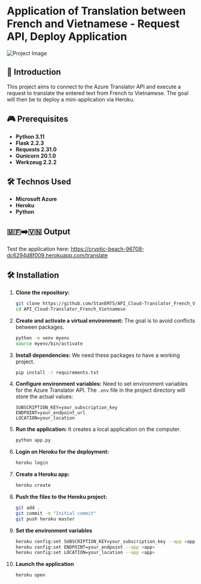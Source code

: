 # Application of Translation between French and Vietnamese - Request API, Deploy Application

![Project Image](https://img.freepik.com/premium-photo/flags-france-vietnam-divided-diagonally_698953-12872.jpg)

## 🚀 Introduction

This project aims to connect to the Azure Translator API and execute a request to translate the entered text from French to Vietnamese. The goal will then be to deploy a mini-application via Heroku.

## 🎮 Prerequisites

- **Python 3.11**
- **Flask 2.2.3**
- **Requests 2.31.0**
- **Gunicorn 20.1.0**
- **Werkzeug 2.2.2**

## 🛠️ Technos Used

- **Microsoft Azure**
- **Heroku**
- **Python**

## 🇲🇫➡️🇻🇳 Output 

Test the application here:
https://cryptic-beach-96708-dc6294d8f009.herokuapp.com/translate

## 🛠️ Installation

1. **Clone the repository:**

    ```bash
    git clone https://github.com/StanEM75/API_Cloud-Translator_French_Vietnamese.git
    cd API_Cloud-Translator_French_Vietnamese
    ```

2. **Create and activate a virtual environment:**
The goal is to avoid conflicts between packages.

    ```bash
    python -m venv myenv
    source myenv/bin/activate
    ```

3. **Install dependencies:**
We need these packages to have a working project.

    ```bash
    pip install -r requirements.txt
    ```

4. **Configure environment variables:**
Need to set environment variables for the Azure Translator API. The `.env` file in the project directory will store the actual values:

    ```plaintext
    SUBSCRIPTION_KEY=your_subscription_key
    ENDPOINT=your_endpoint_url
    LOCATION=your_location
    ```

5. **Run the application:**
It creates a local application on the computer.

    ```bash
    python app.py
    ```

6. **Login on Heroku for the deployment:**

    ```bash
    heroku login
    ```

7. **Create a Heroku app:**

    ```bash
    heroku create
    ```

8. **Push the files to the Heroku project:**

    ```bash
    git add .
    git commit -m "Initial commit"
    git push heroku master
    ```

9. **Set the environment variables**

    ```bash
    heroku config:set SUBSCRIPTION_KEY=your_subscription_key --app <app>
    heroku config:set ENDPOINT=your_endpoint --app <app>
    heroku config:set LOCATION=your_location --app <app>
    ```

10. **Launch the application**

    ```bash
    heroku open
    ```




